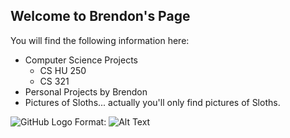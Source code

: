 ## Welcome to Brendon's Page

You will find the following information here:
* Computer Science Projects
  * CS HU 250
  * CS 321
* Personal Projects by Brendon
* Pictures of Sloths... actually you'll only find pictures of Sloths.

![GitHub Logo](https://i.pinimg.com/236x/3e/34/6c/3e346ccba8c6ed92730e12de136948e6.jpg)
Format: ![Alt Text](url)

